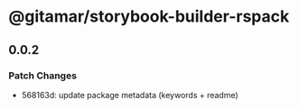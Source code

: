 # @gitamar/storybook-builder-rspack

## 0.0.2

### Patch Changes

- 568163d: update package metadata (keywords + readme)

